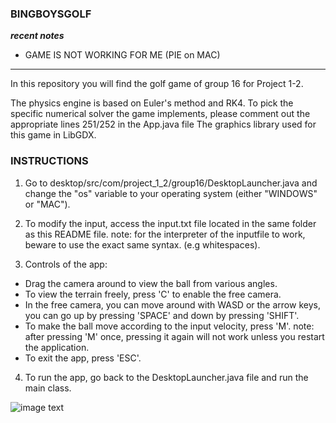 ### BINGBOYSGOLF
***recent notes***
 
- GAME IS NOT WORKING FOR ME (PIE on MAC)

----------------------------------------------

In this repository you will find the golf game of group 16 for Project 1-2.

The physics engine is based on Euler's method and RK4.
To pick the specific numerical solver the game implements, please comment out the appropriate lines 251/252 in the App.java file
The graphics library used for this game in LibGDX.

### INSTRUCTIONS

1. Go to desktop/src/com/project_1_2/group16/DesktopLauncher.java and change the "os" variable
to your operating system (either "WINDOWS" or "MAC").

2. To modify the input, access the input.txt file located in the same folder as this README file.
note: for the interpreter of the inputfile to work, beware to use the exact same syntax. (e.g whitespaces).

3. Controls of the app:
- Drag the camera around to view the ball from various angles.
- To view the terrain freely, press 'C' to enable the free camera.
- In the free camera, you can move around with WASD or the arrow keys, 
you can go up by pressing 'SPACE' and down by pressing 'SHIFT'.
- To make the ball move according to the input velocity, press 'M'.
note: after pressing 'M' once, pressing it again will not work unless you restart the application.
- To exit the app, press 'ESC'.

4. To run the app, go back to the DesktopLauncher.java file and run the main class.


![image text](https://i.ytimg.com/vi/0s2Jzk6yBVk/maxresdefault.jpg)
